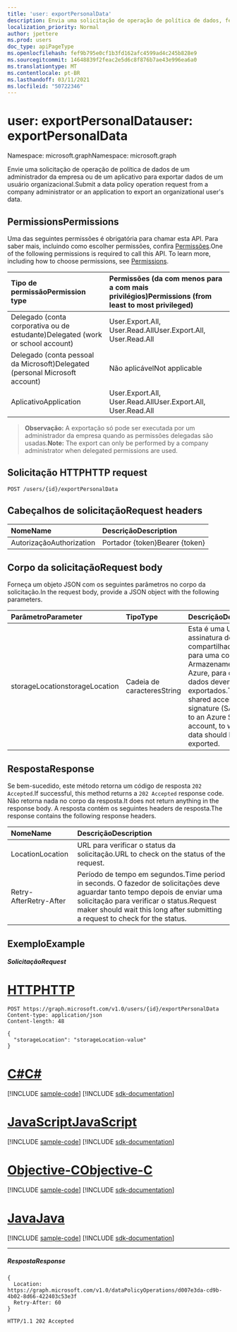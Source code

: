 ```yaml
---
title: 'user: exportPersonalData'
description: Envia uma solicitação de operação de política de dados, feita por um Administrador da Empresa para exportar dados de um usuário organizacional.
localization_priority: Normal
author: jpettere
ms.prod: users
doc_type: apiPageType
ms.openlocfilehash: fef9b795e0cf1b3fd162afc4599ad4c245b828e9
ms.sourcegitcommit: 14648839f2feac2e5d6c8f876b7ae43e996ea6a0
ms.translationtype: MT
ms.contentlocale: pt-BR
ms.lasthandoff: 03/11/2021
ms.locfileid: "50722346"
---
```

# <a name="user-exportpersonaldata"></a><span data-ttu-id="85afd-103">user: exportPersonalData</span><span class="sxs-lookup"><span data-stu-id="85afd-103">user: exportPersonalData</span></span>

<span data-ttu-id="85afd-104">Namespace: microsoft.graph</span><span class="sxs-lookup"><span data-stu-id="85afd-104">Namespace: microsoft.graph</span></span>

<span data-ttu-id="85afd-105">Envie uma solicitação de operação de política de dados de um administrador da empresa ou de um aplicativo para exportar dados de um usuário organizacional.</span><span class="sxs-lookup"><span data-stu-id="85afd-105">Submit a data policy operation request from a company administrator or an application to export an organizational user's data.</span></span>

## <a name="permissions"></a><span data-ttu-id="85afd-106">Permissions</span><span class="sxs-lookup"><span data-stu-id="85afd-106">Permissions</span></span>
<span data-ttu-id="85afd-p101">Uma das seguintes permissões é obrigatória para chamar esta API. Para saber mais, incluindo como escolher permissões, confira [Permissões](/graph/permissions-reference).</span><span class="sxs-lookup"><span data-stu-id="85afd-p101">One of the following permissions is required to call this API. To learn more, including how to choose permissions, see [Permissions](/graph/permissions-reference).</span></span>

|<span data-ttu-id="85afd-109">Tipo de permissão</span><span class="sxs-lookup"><span data-stu-id="85afd-109">Permission type</span></span>      | <span data-ttu-id="85afd-110">Permissões (da com menos para a com mais privilégios)</span><span class="sxs-lookup"><span data-stu-id="85afd-110">Permissions (from least to most privileged)</span></span>              |
|:--------------------|:---------------------------------------------------------|
|<span data-ttu-id="85afd-111">Delegado (conta corporativa ou de estudante)</span><span class="sxs-lookup"><span data-stu-id="85afd-111">Delegated (work or school account)</span></span> |  <span data-ttu-id="85afd-112">User.Export.All, User.Read.All</span><span class="sxs-lookup"><span data-stu-id="85afd-112">User.Export.All, User.Read.All</span></span>  |
|<span data-ttu-id="85afd-113">Delegado (conta pessoal da Microsoft)</span><span class="sxs-lookup"><span data-stu-id="85afd-113">Delegated (personal Microsoft account)</span></span> |  <span data-ttu-id="85afd-114">Não aplicável</span><span class="sxs-lookup"><span data-stu-id="85afd-114">Not applicable</span></span>  |
|<span data-ttu-id="85afd-115">Aplicativo</span><span class="sxs-lookup"><span data-stu-id="85afd-115">Application</span></span> | <span data-ttu-id="85afd-116">User.Export.All, User.Read.All</span><span class="sxs-lookup"><span data-stu-id="85afd-116">User.Export.All, User.Read.All</span></span> |

><span data-ttu-id="85afd-117">**Observação:** A exportação só pode ser executada por um administrador da empresa quando as permissões delegadas são usadas.</span><span class="sxs-lookup"><span data-stu-id="85afd-117">**Note:** The export can only be performed by a company administrator when delegated permissions are used.</span></span>

## <a name="http-request"></a><span data-ttu-id="85afd-118">Solicitação HTTP</span><span class="sxs-lookup"><span data-stu-id="85afd-118">HTTP request</span></span>
<!-- { "blockType": "ignored" } -->
```http
POST /users/{id}/exportPersonalData

```
## <a name="request-headers"></a><span data-ttu-id="85afd-119">Cabeçalhos de solicitação</span><span class="sxs-lookup"><span data-stu-id="85afd-119">Request headers</span></span>
| <span data-ttu-id="85afd-120">Nome</span><span class="sxs-lookup"><span data-stu-id="85afd-120">Name</span></span>       | <span data-ttu-id="85afd-121">Descrição</span><span class="sxs-lookup"><span data-stu-id="85afd-121">Description</span></span>|
|:---------------|:----------|
| <span data-ttu-id="85afd-122">Autorização</span><span class="sxs-lookup"><span data-stu-id="85afd-122">Authorization</span></span>  | <span data-ttu-id="85afd-123">Portador {token}</span><span class="sxs-lookup"><span data-stu-id="85afd-123">Bearer {token}</span></span>|

## <a name="request-body"></a><span data-ttu-id="85afd-124">Corpo da solicitação</span><span class="sxs-lookup"><span data-stu-id="85afd-124">Request body</span></span>
<span data-ttu-id="85afd-125">Forneça um objeto JSON com os seguintes parâmetros no corpo da solicitação.</span><span class="sxs-lookup"><span data-stu-id="85afd-125">In the request body, provide a JSON object with the following parameters.</span></span>

| <span data-ttu-id="85afd-126">Parâmetro</span><span class="sxs-lookup"><span data-stu-id="85afd-126">Parameter</span></span>    | <span data-ttu-id="85afd-127">Tipo</span><span class="sxs-lookup"><span data-stu-id="85afd-127">Type</span></span>   |<span data-ttu-id="85afd-128">Descrição</span><span class="sxs-lookup"><span data-stu-id="85afd-128">Description</span></span>|
|:---------------|:--------|:----------|
|<span data-ttu-id="85afd-129">storageLocation</span><span class="sxs-lookup"><span data-stu-id="85afd-129">storageLocation</span></span>|<span data-ttu-id="85afd-130">Cadeia de caracteres</span><span class="sxs-lookup"><span data-stu-id="85afd-130">String</span></span>|<span data-ttu-id="85afd-131">Esta é uma URL de assinatura de acesso compartilhado (SAS) para uma conta de Armazenamento do Azure, para onde os dados devem ser exportados.</span><span class="sxs-lookup"><span data-stu-id="85afd-131">This is a shared access signature (SAS) URL to an Azure Storage account, to where data should be exported.</span></span>|

## <a name="response"></a><span data-ttu-id="85afd-132">Resposta</span><span class="sxs-lookup"><span data-stu-id="85afd-132">Response</span></span>
<span data-ttu-id="85afd-133">Se bem-sucedido, este método retorna um código de resposta `202 Accepted`.</span><span class="sxs-lookup"><span data-stu-id="85afd-133">If successful, this method returns a `202 Accepted` response code.</span></span> <span data-ttu-id="85afd-134">Não retorna nada no corpo da resposta.</span><span class="sxs-lookup"><span data-stu-id="85afd-134">It does not return anything in the response body.</span></span> <span data-ttu-id="85afd-135">A resposta contém os seguintes headers de resposta.</span><span class="sxs-lookup"><span data-stu-id="85afd-135">The response contains the following response headers.</span></span>

| <span data-ttu-id="85afd-136">Nome</span><span class="sxs-lookup"><span data-stu-id="85afd-136">Name</span></span>       | <span data-ttu-id="85afd-137">Descrição</span><span class="sxs-lookup"><span data-stu-id="85afd-137">Description</span></span>|
|:---------------|:----------|
| <span data-ttu-id="85afd-138">Location</span><span class="sxs-lookup"><span data-stu-id="85afd-138">Location</span></span>  | <span data-ttu-id="85afd-139">URL para verificar o status da solicitação.</span><span class="sxs-lookup"><span data-stu-id="85afd-139">URL to check on the status of the request.</span></span> |
| <span data-ttu-id="85afd-140">Retry-After</span><span class="sxs-lookup"><span data-stu-id="85afd-140">Retry-After</span></span>  | <span data-ttu-id="85afd-141">Período de tempo em segundos.</span><span class="sxs-lookup"><span data-stu-id="85afd-141">Time period in seconds.</span></span> <span data-ttu-id="85afd-142">O fazedor de solicitações deve aguardar tanto tempo depois de enviar uma solicitação para verificar o status.</span><span class="sxs-lookup"><span data-stu-id="85afd-142">Request maker should wait this long after submitting a request to check for the status.</span></span> |

## <a name="example"></a><span data-ttu-id="85afd-143">Exemplo</span><span class="sxs-lookup"><span data-stu-id="85afd-143">Example</span></span>
##### <a name="request"></a><span data-ttu-id="85afd-144">Solicitação</span><span class="sxs-lookup"><span data-stu-id="85afd-144">Request</span></span>

# <a name="http"></a>[<span data-ttu-id="85afd-145">HTTP</span><span class="sxs-lookup"><span data-stu-id="85afd-145">HTTP</span></span>](#tab/http)
<!-- {
  "blockType": "request",
  "name": "user_exportpersonaldata"
}-->
```http
POST https://graph.microsoft.com/v1.0/users/{id}/exportPersonalData
Content-type: application/json
Content-length: 48

{
  "storageLocation": "storageLocation-value"
}
```
# <a name="c"></a>[<span data-ttu-id="85afd-146">C#</span><span class="sxs-lookup"><span data-stu-id="85afd-146">C#</span></span>](#tab/csharp)
[!INCLUDE [sample-code](../includes/snippets/csharp/user-exportpersonaldata-csharp-snippets.md)]
[!INCLUDE [sdk-documentation](../includes/snippets/snippets-sdk-documentation-link.md)]

# <a name="javascript"></a>[<span data-ttu-id="85afd-147">JavaScript</span><span class="sxs-lookup"><span data-stu-id="85afd-147">JavaScript</span></span>](#tab/javascript)
[!INCLUDE [sample-code](../includes/snippets/javascript/user-exportpersonaldata-javascript-snippets.md)]
[!INCLUDE [sdk-documentation](../includes/snippets/snippets-sdk-documentation-link.md)]

# <a name="objective-c"></a>[<span data-ttu-id="85afd-148">Objective-C</span><span class="sxs-lookup"><span data-stu-id="85afd-148">Objective-C</span></span>](#tab/objc)
[!INCLUDE [sample-code](../includes/snippets/objc/user-exportpersonaldata-objc-snippets.md)]
[!INCLUDE [sdk-documentation](../includes/snippets/snippets-sdk-documentation-link.md)]

# <a name="java"></a>[<span data-ttu-id="85afd-149">Java</span><span class="sxs-lookup"><span data-stu-id="85afd-149">Java</span></span>](#tab/java)
[!INCLUDE [sample-code](../includes/snippets/java/user-exportpersonaldata-java-snippets.md)]
[!INCLUDE [sdk-documentation](../includes/snippets/snippets-sdk-documentation-link.md)]

---

##### <a name="response"></a><span data-ttu-id="85afd-150">Resposta</span><span class="sxs-lookup"><span data-stu-id="85afd-150">Response</span></span>

```http
{
  Location: https://graph.microsoft.com/v1.0/dataPolicyOperations/d007e3da-cd9b-4b02-8d66-422403c53e3f
  Retry-After: 60
}
```
<!-- {
  "blockType": "response",
  "truncated": true,
  "@odata.type": "microsoft.graph.none"
} -->
```http
HTTP/1.1 202 Accepted
```


<!-- uuid: 8fcb5dbc-d5aa-4681-8e31-b001d5168d79
2015-10-25 14:57:30 UTC -->
<!-- {
  "type": "#page.annotation",
  "description": "user: exportPersonalData",
  "keywords": "",
  "section": "documentation",
  "tocPath": "",
  "suppressions": [
  ]
}-->

